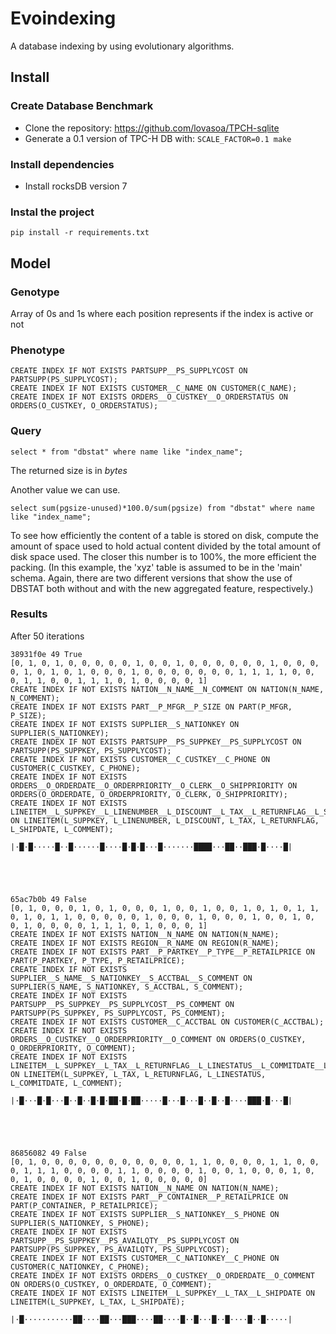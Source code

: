 # Evoindexing

A database indexing by using evolutionary algorithms.


## Install

### Create Database Benchmark
- Clone the repository: https://github.com/lovasoa/TPCH-sqlite
- Generate a 0.1 version of TPC-H DB with: `SCALE_FACTOR=0.1 make`

### Install dependencies
- Install rocksDB version 7

### Instal the project

```pip install -r requirements.txt```


## Model

### Genotype

Array of 0s and 1s where each position represents if the index is active or not

### Phenotype


```
CREATE INDEX IF NOT EXISTS PARTSUPP__PS_SUPPLYCOST ON PARTSUPP(PS_SUPPLYCOST);
CREATE INDEX IF NOT EXISTS CUSTOMER__C_NAME ON CUSTOMER(C_NAME);
CREATE INDEX IF NOT EXISTS ORDERS__O_CUSTKEY__O_ORDERSTATUS ON ORDERS(O_CUSTKEY, O_ORDERSTATUS);
```

### Query

```
select * from "dbstat" where name like "index_name";
```

The returned size is in _bytes_


Another value we can use.

```
select sum(pgsize-unused)*100.0/sum(pgsize) from "dbstat" where name like "index_name";
```

To see how efficiently the content of a table is stored on disk, compute the amount of space used to hold actual content divided by the total amount of disk space used. The closer this number is to 100%, the more efficient the packing. (In this example, the 'xyz' table is assumed to be in the 'main' schema. Again, there are two different versions that show the use of DBSTAT both without and with the new aggregated feature, respectively.)


### Results

After 50 iterations



```
38931f0e 49 True
[0, 1, 0, 1, 0, 0, 0, 0, 0, 1, 0, 0, 1, 0, 0, 0, 0, 0, 0, 1, 0, 0, 0, 0, 1, 0, 1, 0, 1, 0, 0, 0, 1, 0, 0, 0, 0, 0, 0, 0, 1, 1, 1, 1, 0, 0, 0, 1, 1, 0, 0, 1, 1, 1, 0, 1, 0, 0, 0, 0, 1]
CREATE INDEX IF NOT EXISTS NATION__N_NAME__N_COMMENT ON NATION(N_NAME, N_COMMENT);
CREATE INDEX IF NOT EXISTS PART__P_MFGR__P_SIZE ON PART(P_MFGR, P_SIZE);
CREATE INDEX IF NOT EXISTS SUPPLIER__S_NATIONKEY ON SUPPLIER(S_NATIONKEY);
CREATE INDEX IF NOT EXISTS PARTSUPP__PS_SUPPKEY__PS_SUPPLYCOST ON PARTSUPP(PS_SUPPKEY, PS_SUPPLYCOST);
CREATE INDEX IF NOT EXISTS CUSTOMER__C_CUSTKEY__C_PHONE ON CUSTOMER(C_CUSTKEY, C_PHONE);
CREATE INDEX IF NOT EXISTS ORDERS__O_ORDERDATE__O_ORDERPRIORITY__O_CLERK__O_SHIPPRIORITY ON ORDERS(O_ORDERDATE, O_ORDERPRIORITY, O_CLERK, O_SHIPPRIORITY);
CREATE INDEX IF NOT EXISTS LINEITEM__L_SUPPKEY__L_LINENUMBER__L_DISCOUNT__L_TAX__L_RETURNFLAG__L_SHIPDATE__L_COMMENT ON LINEITEM(L_SUPPKEY, L_LINENUMBER, L_DISCOUNT, L_TAX, L_RETURNFLAG, L_SHIPDATE, L_COMMENT);

|·█·█·····█··█······█····█·█·█···█·······████···██··███·█····█|





65ac7b0b 49 False
[0, 1, 0, 0, 0, 1, 0, 1, 0, 0, 0, 1, 0, 0, 1, 0, 0, 1, 0, 1, 0, 1, 1, 0, 1, 0, 1, 1, 0, 0, 0, 0, 0, 1, 0, 0, 0, 1, 0, 0, 0, 1, 0, 0, 1, 0, 0, 1, 0, 0, 0, 0, 1, 1, 1, 0, 1, 0, 0, 0, 1]
CREATE INDEX IF NOT EXISTS NATION__N_NAME ON NATION(N_NAME);
CREATE INDEX IF NOT EXISTS REGION__R_NAME ON REGION(R_NAME);
CREATE INDEX IF NOT EXISTS PART__P_PARTKEY__P_TYPE__P_RETAILPRICE ON PART(P_PARTKEY, P_TYPE, P_RETAILPRICE);
CREATE INDEX IF NOT EXISTS SUPPLIER__S_NAME__S_NATIONKEY__S_ACCTBAL__S_COMMENT ON SUPPLIER(S_NAME, S_NATIONKEY, S_ACCTBAL, S_COMMENT);
CREATE INDEX IF NOT EXISTS PARTSUPP__PS_SUPPKEY__PS_SUPPLYCOST__PS_COMMENT ON PARTSUPP(PS_SUPPKEY, PS_SUPPLYCOST, PS_COMMENT);
CREATE INDEX IF NOT EXISTS CUSTOMER__C_ACCTBAL ON CUSTOMER(C_ACCTBAL);
CREATE INDEX IF NOT EXISTS ORDERS__O_CUSTKEY__O_ORDERPRIORITY__O_COMMENT ON ORDERS(O_CUSTKEY, O_ORDERPRIORITY, O_COMMENT);
CREATE INDEX IF NOT EXISTS LINEITEM__L_SUPPKEY__L_TAX__L_RETURNFLAG__L_LINESTATUS__L_COMMITDATE__L_COMMENT ON LINEITEM(L_SUPPKEY, L_TAX, L_RETURNFLAG, L_LINESTATUS, L_COMMITDATE, L_COMMENT);

|·█···█·█···█··█··█·█·██·█·██·····█···█···█··█··█····███·█···█|





86856082 49 False
[0, 1, 0, 0, 0, 0, 0, 0, 0, 0, 0, 0, 0, 1, 1, 0, 0, 0, 0, 1, 1, 0, 0, 0, 1, 1, 1, 0, 0, 0, 0, 1, 1, 0, 0, 0, 0, 1, 0, 0, 1, 0, 0, 0, 1, 0, 0, 1, 0, 0, 0, 0, 1, 0, 0, 1, 0, 0, 0, 0, 0]
CREATE INDEX IF NOT EXISTS NATION__N_NAME ON NATION(N_NAME);
CREATE INDEX IF NOT EXISTS PART__P_CONTAINER__P_RETAILPRICE ON PART(P_CONTAINER, P_RETAILPRICE);
CREATE INDEX IF NOT EXISTS SUPPLIER__S_NATIONKEY__S_PHONE ON SUPPLIER(S_NATIONKEY, S_PHONE);
CREATE INDEX IF NOT EXISTS PARTSUPP__PS_SUPPKEY__PS_AVAILQTY__PS_SUPPLYCOST ON PARTSUPP(PS_SUPPKEY, PS_AVAILQTY, PS_SUPPLYCOST);
CREATE INDEX IF NOT EXISTS CUSTOMER__C_NATIONKEY__C_PHONE ON CUSTOMER(C_NATIONKEY, C_PHONE);
CREATE INDEX IF NOT EXISTS ORDERS__O_CUSTKEY__O_ORDERDATE__O_COMMENT ON ORDERS(O_CUSTKEY, O_ORDERDATE, O_COMMENT);
CREATE INDEX IF NOT EXISTS LINEITEM__L_SUPPKEY__L_TAX__L_SHIPDATE ON LINEITEM(L_SUPPKEY, L_TAX, L_SHIPDATE);

|·█···········██····██···███····██····█··█···█··█····█··█·····|

```
